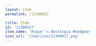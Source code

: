```yaml
---
layout: item
permalink: /11300557

title: Item
id: '11300557'
item_name: 'Rogue''s Nostalgia Headgear'
icon_url: 'item/icon/11300017.png'
---
```

